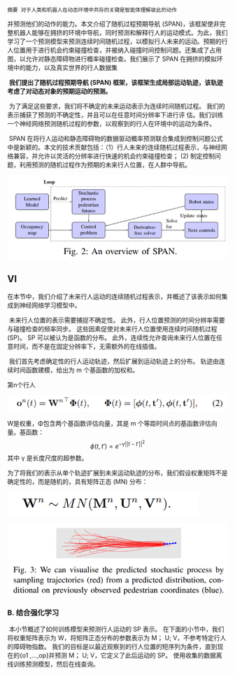 	摘要 对于人类和机器人在动态环境中共存的关键是智能体理解彼此的动作
并预测他们的动作的能力。本文介绍了随机过程预期导航 (SPAN)，该框架使非完整机器人能够在拥挤的环境中导航，同时预测和解释行人的运动模式。为此，我们学习了一个预测模型来预测连续时间随机过程，以模拟行人未来的运动。预期的行人位置用于进行机会约束碰撞检查，并被纳入碰撞时间控制问题。还集成了占用图，以允许对静态障碍物进行概率碰撞检查。我们展示了 SPAN 在拥挤的模拟环境中的能力，以及真实世界的行人数据集 

​	**我们提出了随机过程预期导航 (SPAN) 框架，该框架生成局部运动轨迹，该轨迹考虑了对动态对象的预期运动的预测。** 

​	为了满足这些要求，我们将不确定的未来运动表示为连续时间随机过程。
我们的表示捕获了预测的不确定性，并且可以在任意时间分辨率下进行评
估。我们训练一个神经网络预测随机过程的参数，以观察到的行人在环境中的运动为条件。



​	SPAN 在将行人运动和静态障碍物的数据驱动概率预测联合集成到控制问题公式中是新颖的。本文的技术贡献包括：（1）行人未来的连续随机过程表示，与神经网络兼容，并允许以灵活的分辨率进行快速的机会约束碰撞检查； (2) 制定控制问题，利用预测的随机过程作为预期的未来行人位置，在人群中导航。 



![6](6.png)



## VI

​	在本节中，我们介绍了未来行人运动的连续随机过程表示，并概述了该表示如何集成到神经网络学习模型中。

​	未来行人位置的表示需要捕捉不确定性。 此外，行人位置预测的时间分辨率需要与碰撞检查的频率同步。 这些因素促使对未来行人位置使用连续时间随机过程 (SP)。 SP 可以被认为是函数的分布。 此外，连续性允许查询未来行人位置在任意时间，而不是在固定分辨率下，无需额外的在线插值。

​	我们首先考虑确定性的行人运动轨迹，然后扩展到运动轨迹上的分布。 轨迹由连续时间函数建模，给出为 m 个基函数的加权和。

第n个行人

![3](3.png)

W是权重，Φ包含两个基函数评估向量，其是 m 个等距时间点的基函数评估向量。基函数：
$$
\phi(t,t')=e^{-\gamma||t-t'||^2}
$$
其中 γ 是长度尺度的超参数。

​	为了将我们的表示从单个轨迹扩展到未来运动轨迹的分布，我们假设权重矩阵不是确定性的，而是随机的，具有矩阵正态 (MN) 分布：

![5](5.png)

![4](4.png)









### B. 结合强化学习

​	本小节概述了如何训练模型来预测行人运动的 SP 表示。 在下面的小节中，我们将权重矩阵表示为 W，将矩阵正态分布的参数表示为 M； U; V，不参考特定行人的障碍物指数。 我们的目标是以最近观察到的行人位置的短序列为条件，直到现在的{o1 ,...,op}并预测 M； U; V，它定义了此后运动的 SP。 使用收集的数据离线训练预测模型，然后在线查询。











